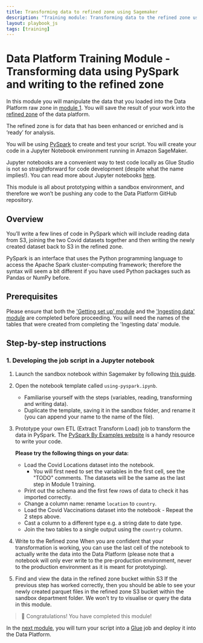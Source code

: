 ```yaml
---
title: Transforming data to refined zone using Sagemaker
description: "Training module: Transforming data to the refined zone using Sagemaker"
layout: playbook_js
tags: [training]
---
```


# Data Platform Training Module - Transforming data using PySpark and writing to the refined zone

In this module you will manipulate the data that you loaded into the Data Platform raw zone in [module 1][module_1].
You will save the result of your work into the [refined zone][refined_zone] of the data platform.

The refined zone is for data that has been enhanced or enriched and is ‘ready’ for analysis. 

You will be using [PySpark][about_pyspark] to create and test your script. You will create your code in a Jupyter Notebook environment running in Amazon SageMaker.

Jupyter notebooks are a convenient way to test code locally as Glue Studio is not so straightforward for code development (despite what the name implies!). You can read more about Jupyter notebooks [here][about_jupyter].

This module is all about prototyping within a sandbox environment, and therefore we won’t be pushing any code to the Data Platform GitHub repository.

## Overview

You’ll write a few lines of code in PySpark which will include reading data from S3, joining the two Covid datasets together and then writing the newly created dataset back to S3 in the refined zone. 

PySpark is an interface that uses the Python programming language to access the Apache Spark cluster-computing framework; therefore the syntax will seem a bit different if you have used Python packages such as Pandas or NumPy before.

## Prerequisites

Please ensure that both the ['Getting set up' module][module_0] and the ['Ingesting data' module][module_1] are completed before proceeding.
You will need the names of the tables that were created from completing the 'Ingesting data' module.

## Step-by-step instructions

### 1. Developing the job script in a Jupyter notebook

1. Launch the sandbox notebook within Sagemaker by following [this guide][sagemaker_article].

2. Open the notebook template called `using-pyspark.ipynb`.
   * Familiarise yourself with the steps (variables, reading, transforming and writing data).
   * Duplicate the template, saving it in the sandbox folder, and rename it (you can append your name to the name of the file).

3. Prototype your own ETL (Extract Transform Load) job to transform the data in PySpark. 
   The [PySpark By Examples website][pyspark_by_example] is a handy resource to write your code. 
   
   **Please try the following things on your data:** 
    * Load the Covid Locations dataset into the notebook.
         * You will first need to set the variables in the first cell, see the "TODO" comments.
         The datasets will be the same as the last step in Module 1 training.
    * Print out the schema and the first few rows of data to check it has imported correctly.
    * Change a column name: rename `location` to `country`.
    * Load the Covid Vaccinations dataset into the notebook - Repeat the 2 steps above. 
    * Cast a column to a different type e.g. a string date to date type.
    * Join the two tables to a single output using the `country` column.
4. Write to the Refined zone
When you are confident that your transformation is working, you can use the last cell of the notebook to actually write the data into the Data Platform (please note that a notebook will only ever write to the pre-production environment, never to the production environment as it is meant for prototyping).
5. Find and view the data in the refined zone bucket within S3
If the previous step has worked correctly, then you should be able to see your newly created parquet files in the refined zone S3 bucket within the sandbox department folder. We won't try to visualise or query the data in this module.

>:tada: Congratulations! You have completed this module!

In the [next module][module_3], you will turn your script into a [Glue][about_glue] job and deploy it into the Data Platform.


[module_0]: ./module-0.md
[module_1]: ./module-1.md
[module_3]: ./module-3.md
[module_1_step_6]: ./module-1.md#6-crawling-the-ingested-data-to-make-it-available-in-the-glue-catalogue
[about_pyspark]: https://spark.apache.org/docs/latest/api/python/
[about_glue]: https://aws.amazon.com/glue/?whats-new-cards.sort-by=item.additionalFields.postDateTime&whats-new-cards.sort-order=desc
[about_jupyter]: https://jupyter.org/
[pyspark_by_example]: https://sparkbyexamples.com/pyspark-tutorial/
[aws_glue_studio]: https://eu-west-2.console.aws.amazon.com/gluestudio/home?region=eu-west-2#/jobs
[querying_with_athena]: ../playbook/querying-and-analysing-data/querying-data-using-sql.md
[sagemaker_article]: ../playbook/transforming-data/using-aws-glue/006-using-sagemaker.md 
[setting_up_etl_job]: ../playbook/transforming-data/using-aws-glue/001-using-glue-studio.md
[monitoring_jobs]: ../playbook/transforming-data/using-aws-glue/001-using-glue-studio.md#monitoring-a-glue-job-run
[hackney_sso]: https://hackney.awsapps.com/start#/
[s3]: https://s3.console.aws.amazon.com/s3/home?region=eu-west-2
[athena_query_editor]: https://eu-west-2.console.aws.amazon.com/athena/home?region=eu-west-2#/query-editor/
[glue_crawlers]: https://eu-west-2.console.aws.amazon.com/glue/home?region=eu-west-2#catalog:tab=crawlers
[refined_zone]: ../glossary.md#refined-zone
